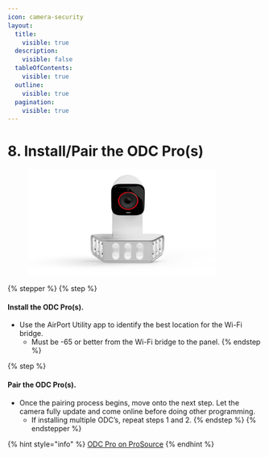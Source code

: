 ```yaml
---
icon: camera-security
layout:
  title:
    visible: true
  description:
    visible: false
  tableOfContents:
    visible: true
  outline:
    visible: true
  pagination:
    visible: true
---
```


# 8. Install/Pair the ODC Pro(s)

<div align="left"><figure><img src="../.gitbook/assets/web_use-SpotlightPro-Swappable.jpg" alt="" width="375"><figcaption></figcaption></figure></div>

{% stepper %}
{% step %}
#### Install the ODC Pro(s).

* Use the AirPort Utility app to identify the best location for the Wi-Fi bridge.
  * Must be -65 or better from the Wi-Fi bridge to the panel.
{% endstep %}

{% step %}
#### Pair the ODC Pro(s).

* Once the pairing process begins, move onto the next step. Let the camera fully update and come online before doing other programming.
  * If installing multiple ODC’s, repeat steps 1 and 2.
{% endstep %}
{% endstepper %}

{% hint style="info" %}
[ODC Pro on ProSource](https://prosource.vivint.com/sop-odc-pro-gen2/)
{% endhint %}


